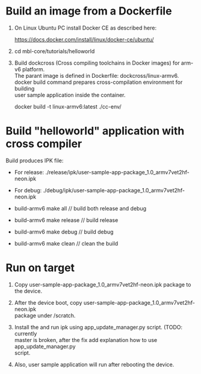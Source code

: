 Build an image from a Dockerfile          
================================          
          
1. On Linux Ubuntu PC install Docker CE as described here:              
          
    https://docs.docker.com/install/linux/docker-ce/ubuntu/            
          
1. cd mbl-core/tutorials/helloworld          
             
1. Build dockcross (Cross compiling toolchains in Docker images) for arm-v6 platform.             
   The parant image is defined in Dockerfile: dockcross/linux-armv6.            
   docker build command prepares cross-compilation environment for building             
   user sample application inside the container.            
             
   docker build -t linux-armv6:latest ./cc-env/          
             
             
Build "helloworld" application with cross compiler          
==================================================          
        
Build produces IPK file:          
        
   * For release: ./release/ipk/user-sample-app-package_1.0_armv7vet2hf-neon.ipk        
   * For debug: ./debug/ipk/user-sample-app-package_1.0_armv7vet2hf-neon.ipk        
          
   * build-armv6 make all       // build both release and debug            
   * build-armv6 make release   // build release            
   * build-armv6 make debug     // build debug            
   * build-armv6 make clean     // clean the build            
           
             
Run on target          
=============          
          
1. Copy user-sample-app-package_1.0_armv7vet2hf-neon.ipk package to the device.          
          
1. After the device boot, copy user-sample-app-package_1.0_armv7vet2hf-neon.ipk           
   package under /scratch.          
          
1. Install the and run ipk using app_update_manager.py script. (TODO: currently      
   master is broken, after the fix add explanation how to use app_update_manager.py      
   script.      
           
1. Also, user sample application will run after rebooting the device.

